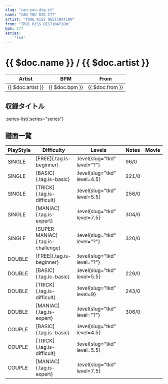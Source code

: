 ```yaml
---
slug: "can-you-dig-it"
name: "CAN YOU DIG IT?"
artist: "TRUE KiSS DESTiNATiON"
from: "TRUE KiSS DESTiNATiON"
bpm: 177
series:
  - "tkd"
---
```


# {{ $doc.name }} / {{ $doc.artist }}

|Artist|BPM|From|
|------|---|----|
|{{ $doc.artist }}|{{ $doc.bpm }}|{{ $doc.from }}|

## 収録タイトル

:series-list{:series="series"}

## 譜面一覧

|PlayStyle|Difficulty|Levels|Notes|Movie|
|---------|----------|------|-----|-----|
|SINGLE|[FREE]{.tag.is-beginner}|<div class="field is-grouped is-grouped-multiline">:level{slug="tkd" level="?"}</div>|96/0||
|SINGLE|[BASIC]{.tag.is-basic}|<div class="field is-grouped is-grouped-multiline">:level{slug="tkd" level=4.5}</div>|221/0||
|SINGLE|[TRICK]{.tag.is-difficult}|<div class="field is-grouped is-grouped-multiline">:level{slug="tkd" level=5.5}</div>|256/0||
|SINGLE|[MANIAC]{.tag.is-expert}|<div class="field is-grouped is-grouped-multiline">:level{slug="tkd" level=7.5}</div>|304/0||
|SINGLE|[SUPER MANIAC]{.tag.is-challenge}|<div class="field is-grouped is-grouped-multiline">:level{slug="tkd" level="?"}</div>|320/0||
|DOUBLE|[FREE]{.tag.is-beginner}|<div class="field is-grouped is-grouped-multiline">:level{slug="tkd" level="?"}</div>|||
|DOUBLE|[BASIC]{.tag.is-basic}|<div class="field is-grouped is-grouped-multiline">:level{slug="tkd" level=5.5}</div>|229/0||
|DOUBLE|[TRICK]{.tag.is-difficult}|<div class="field is-grouped is-grouped-multiline">:level{slug="tkd" level=9}</div>|243/0||
|DOUBLE|[MANIAC]{.tag.is-expert}|<div class="field is-grouped is-grouped-multiline">:level{slug="tkd" level="?"}</div>|306/0||
|COUPLE|[BASIC]{.tag.is-basic}|<div class="field is-grouped is-grouped-multiline">:level{slug="tkd" level=4.5}</div>|||
|COUPLE|[TRICK]{.tag.is-difficult}|<div class="field is-grouped is-grouped-multiline">:level{slug="tkd" level=5.5}</div>|||
|COUPLE|[MANIAC]{.tag.is-expert}|<div class="field is-grouped is-grouped-multiline">:level{slug="tkd" level=7.5}</div>|||
